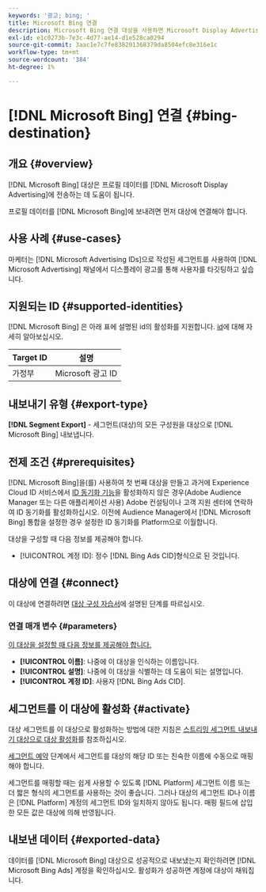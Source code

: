 ```yaml
---
keywords: '광고; bing; '
title: Microsoft Bing 연결
description: Microsoft Bing 연결 대상을 사용하면 Microsoft Display Advertising에서 리타겟팅 및 대상 타깃팅된 디지털 캠페인을 실행할 수 있습니다.
exl-id: e1c0273b-7e3c-4d77-ae14-d1e528ca0294
source-git-commit: 3aac1e7c7fe838201368379da8504efc8e316e1c
workflow-type: tm+mt
source-wordcount: '384'
ht-degree: 1%

---
```


# [!DNL Microsoft Bing] 연결 {#bing-destination}

## 개요 {#overview}

[!DNL Microsoft Bing] 대상은 프로필 데이터를 [!DNL Microsoft Display Advertising]에 전송하는 데 도움이 됩니다.

프로필 데이터를 [!DNL Microsoft Bing]에 보내려면 먼저 대상에 연결해야 합니다.

## 사용 사례 {#use-cases}

마케터는 [!DNL Microsoft Advertising IDs]으로 작성된 세그먼트를 사용하여 [!DNL Microsoft Advertising] 채널에서 디스플레이 광고를 통해 사용자를 타깃팅하고 싶습니다.

## 지원되는 ID {#supported-identities}

[!DNL Microsoft Bing] 은 아래 표에 설명된 id의 활성화를 지원합니다. [id](/help/identity-service/namespaces.md)에 대해 자세히 알아보십시오.

| Target ID | 설명 |
|---|---|
| 가정부 | Microsoft 광고 ID |

## 내보내기 유형 {#export-type}

**[!DNL Segment Export]** - 세그먼트(대상)의 모든 구성원을 대상으로  [!DNL Microsoft Bing] 내보냅니다.

## 전제 조건 {#prerequisites}

[!DNL Microsoft Bing]을(를) 사용하여 첫 번째 대상을 만들고 과거에 Experience Cloud ID 서비스에서 [ID 동기화 기능](https://experienceleague.adobe.com/docs/id-service/using/id-service-api/methods/idsync.html)을 활성화하지 않은 경우(Adobe Audience Manager 또는 다른 애플리케이션 사용) Adobe 컨설팅이나 고객 지원 센터에 연락하여 ID 동기화를 활성화하십시오. 이전에 Audience Manager에서 [!DNL Microsoft Bing] 통합을 설정한 경우 설정한 ID 동기화를 Platform으로 이월합니다.

대상을 구성할 때 다음 정보를 제공해야 합니다.

* [!UICONTROL 계정 ID]: 정수  [!DNL Bing Ads CID]형식으로 된 것입니다.

## 대상에 연결 {#connect}

이 대상에 연결하려면 [대상 구성 자습서](../../ui/connect-destination.md)에 설명된 단계를 따르십시오.

### 연결 매개 변수 {#parameters}

[이 대상을 설정할 때 다음 정보를 제공해야 합니다.](../../ui/connect-destination.md)

* **[!UICONTROL 이름]**: 나중에 이 대상을 인식하는 이름입니다.
* **[!UICONTROL 설명]**: 나중에 이 대상을 식별하는 데 도움이 되는 설명입니다.
* **[!UICONTROL 계정 ID]**: 사용자  [!DNL Bing Ads CID].

## 세그먼트를 이 대상에 활성화 {#activate}

대상 세그먼트를 이 대상으로 활성화하는 방법에 대한 지침은 [스트리밍 세그먼트 내보내기 대상으로 대상 활성화](../../ui/activate-segment-streaming-destinations.md)를 참조하십시오.

[세그먼트 예약](../../ui/activate-segment-streaming-destinations.md#scheduling) 단계에서 세그먼트를 대상의 해당 ID 또는 친숙한 이름에 수동으로 매핑해야 합니다.

세그먼트를 매핑할 때는 쉽게 사용할 수 있도록 [!DNL Platform] 세그먼트 이름 또는 더 짧은 형식의 세그먼트를 사용하는 것이 좋습니다. 그러나 대상의 세그먼트 ID나 이름은 [!DNL Platform] 계정의 세그먼트 ID와 일치하지 않아도 됩니다. 매핑 필드에 삽입한 모든 값은 대상에 의해 반영됩니다.

## 내보낸 데이터 {#exported-data}

데이터를 [!DNL Microsoft Bing] 대상으로 성공적으로 내보냈는지 확인하려면 [!DNL Microsoft Bing Ads] 계정을 확인하십시오. 활성화가 성공하면 계정에 대상이 채워집니다.
